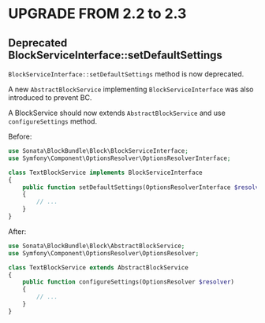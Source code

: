 UPGRADE FROM 2.2 to 2.3
=======================

## Deprecated BlockServiceInterface::setDefaultSettings

`BlockServiceInterface::setDefaultSettings` method is now deprecated.

A new `AbstractBlockService` implementing `BlockServiceInterface` was also introduced to prevent BC.

A BlockService should now extends `AbstractBlockService` and use `configureSettings` method.

Before:

```php
use Sonata\BlockBundle\Block\BlockServiceInterface;
use Symfony\Component\OptionsResolver\OptionsResolverInterface;

class TextBlockService implements BlockServiceInterface
{
    public function setDefaultSettings(OptionsResolverInterface $resolver)
    {
        // ...
    }
}
```

After:

```php
use Sonata\BlockBundle\Block\AbstractBlockService;
use Symfony\Component\OptionsResolver\OptionsResolver;

class TextBlockService extends AbstractBlockService
{
    public function configureSettings(OptionsResolver $resolver)
    {
        // ...
    }
}
```
